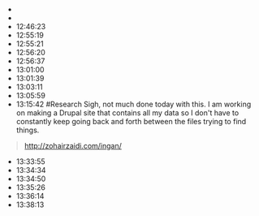 * 
* 
* 12:46:23
* 12:55:19
* 12:55:21
* 12:56:20
* 12:56:37
* 13:01:00
* 13:01:39
* 13:03:11
* 13:05:59
* 13:15:42
#Research 
Sigh, not much done today with this. I am working on making a Drupal site that contains all my data so I don't have to constantly keep going back and forth between the files trying to find things. 
> http://zohairzaidi.com/ingan/


* 13:33:55
* 13:34:34
* 13:34:50
* 13:35:26
* 13:36:14
* 13:38:13
